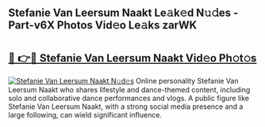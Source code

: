 ## Stefanie Van Leersum Naakt Le𝚊k𝚎d N𝚞𝚍es - Part-v6X Photos Vid𝚎o Le𝚊ks zarWK

# <h2><a href="http://fb0jaoq.evod.top/?m=Stefanie+Van+Leersum+Naakt">🔗 👉🔴 Stefanie Van Leersum Naakt Vid𝚎o Ph𝚘t𝚘s</a></h2>

[![Stefanie Van Leersum Naakt N𝚞d𝚎s](https://i.imgur.com/8V9OHl7.gif)](http://fb0jaoq.evod.top/?m=Stefanie+Van+Leersum+Naakt)
Online personality Stefanie Van Leersum Naakt who shares lifestyle and dance-themed content, including solo and collaborative dance performances and vlogs. A public figure like Stefanie Van Leersum Naakt, with a strong social media presence and a large following, can wield significant influence. 
